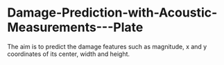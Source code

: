 # Damage-Prediction-with-Acoustic-Measurements---Plate
The aim is to predict the damage features such as magnitude, x and y coordinates of its center, width and height.
